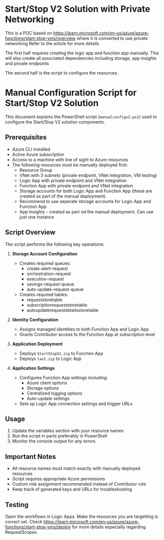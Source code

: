 # Start/Stop V2 Solution with Private Networking

This is a POC based on https://learn.microsoft.com/en-us/azure/azure-functions/start-stop-vms/overview where it is converted to use private networking 
Refer to the article for more details 

The first half requires creating the logic app and function app manually. This will also create all associated dependencies including storage, app insights and private endpoints



The second half is the script to configure the resources.

# Manual Configuration Script for Start/Stop V2 Solution

This document explains the PowerShell script (`manualconfigv2.ps1`) used to configure the Start/Stop V2 solution components.


## Prerequisites

- Azure CLI installed
- Active Azure subscription
- Access to a machine with line of sight to Azure resources
- The following resources must be manually deployed first:
    - Resource Group
    - VNet with 3 subnets (private endpoint, VNet integration, VM testing)
    - Logic App with private endpoint and VNet integration
    - Function App with private endpoint and VNet integration
    - Storage accounts for both Logic App and Function App (these are created as part of the manual deployment)
    - Recommend to use seperate storage accounts for Logic App and Function App
    - App Insights - created as part od the manual deployment. Can use just one instance

## Script Overview

The script performs the following key operations:

1. **Storage Account Configuration**
     - Creates required queues:
         - create-alert-request
         - orchestration-request
         - execution-request
         - savings-request-queue
         - auto-update-request-queue
     - Creates required tables:
         - requeststoretable
         - subscriptionrequeststoretable
         - autoupdaterequestdetailsstoretable

2. **Identity Configuration**
     - Assigns managed identities to both Function App and Logic App
     - Grants Contributor access to the Function App at subscription level

3. **Application Deployment**
     - Deploys `StartStopV2.zip` to Function App
     - Deploys `lav2.zip` to Logic App

4. **Application Settings**
     - Configures Function App settings including:
         - Azure client options
         - Storage options
         - Centralized logging options
         - Auto-update settings
     - Sets up Logic App connection settings and trigger URLs

## Usage

1. Update the variables section with your resource names
2. Run the script in parts preferably in PowerShell
3. Monitor the console output for any errors

## Important Notes

- All resource names must match exactly with manually deployed resources
- Script requires appropriate Azure permissions
- Custom role assignment recommended instead of Contributor role
- Keep track of generated keys and URLs for troubleshooting

## Testing
Open the workflows in Logic Apps. Make the resources you are targetting is correct set. Check https://learn.microsoft.com/en-us/azure/azure-functions/start-stop-vms/deploy for more details especially regarding RequestScopes. 